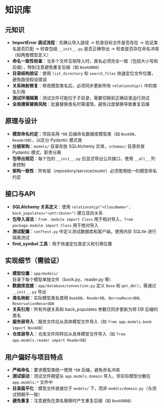 # 知识库

## 元知识
- **ImportError 调试流程**：先确认导入路径 → 检查目标文件是否存在 → 验证类名是否匹配 → 检查包级 `__init__.py` 是否正确导出 → 检查是否存在命名冲突（如两套模型定义）
- **命名一致性检查**：当多个文件互相导入时，类名必须完全一致（包括大小写和后缀），特别注意避免重复后缀（如 `BookDBDB`）
- **目录结构验证**：使用 `list_directory` 和 `search_files` 快速定位文件位置，避免路径假设错误
- **关系映射修复**：修改模型类名后，必须同步更新所有 `relationship()` 中的类名引用
- **测试环境隔离**：测试文件可能位于子目录，需要切换到正确目录运行测试
- **全局搜索替换风险**：批量替换类名时需谨慎，避免过度替换导致重复后缀

## 原理与设计
- **模型命名约定**：项目采用 `*DB` 后缀命名数据库模型类（如 `BookDB`、`ReaderDB`），以区分 Pydantic 模式类
- **分层架构**：`models/` 目录存放 SQLAlchemy 实体，`schemas/` 目录存放 Pydantic 模式，职责分离
- **包导出规范**：每个包的 `__init__.py` 应显式导出公共接口，使用 `__all__` 列表控制
- **架构一致性**：所有层（repository/service/router）必须使用统一的模型命名约定

## 接口与API
- **SQLAlchemy 关系定义**：使用 `relationship("<ClassName>", back_populates="<attribute>")` 建立双向关系
- **包导入语法**：`from .module import Class` 用于相对导入，`from package.module import Class` 用于绝对导入
- **测试配置**：`conftest.py` 中定义测试数据库和客户端，使用内存 SQLite 进行隔离测试
- **find_symbol 工具**：用于快速定位类定义和引用位置

## 实现细节（需验证）
- **模型位置**：`app/models/` 目录下每个模型单独文件（book.py、reader.py 等）
- **数据库连接**：`app/database/connection.py` 定义 `Base` 和 `get_db()`，需通过 `__init__.py` 导出
- **类名映射**：实际模型类名使用 `BookDB`、`ReaderDB`、`BorrowRecordDB`、`ReservationRecordDB`
- **关系引用**：所有外键关系和 back_populates 参数已同步更新为带 DB 后缀的类名
- **服务层导入**：服务文件应从具体模型文件导入（如 `from app.models.book import BookDB`）
- **仓库层导入**：仓库文件同样应从具体模型文件导入（如 `from app.models.reader import ReaderDB`）

## 用户偏好与项目特点
- **严格命名**：要求模型类统一使用 `*DB` 后缀，避免命名冲突
- **测试驱动**：测试文件期望从 `app.models.domain` 导入，但实际模型分散在 `app.models.*` 文件中
- **目录扁平化**：模型文件直接位于 `models/` 下，而非 `models/domain.py`（与测试预期不一致）
- **避免重复**：注意避免在类名替换时产生重复后缀（如 `BookDBDB`）
